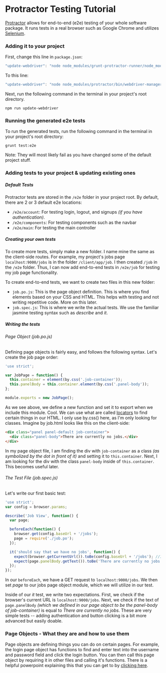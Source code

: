 # Protractor Testing Tutorial

[Protractor](http://www.protractortest.org/#/) allows for end-to-end (e2e) testing of your whole software package. It runs tests in a real browser such as Google Chrome and utilizes [Selenium](http://www.seleniumhq.org/).

### Adding it to your project

First, change this line in `package.json`:
```javascript
"update-webdriver": "node node_modules/grunt-protractor-runner/node_modules/protractor/bin/webdriver-manager update"
```

To this line:

```javascript
"update-webdriver": "node node_modules/protractor/bin/webdriver-manager update"
```

Next, run the following command in the terminal in your project's root directory.

`npm run update-webdriver`

### Running the generated e2e tests

To run the generated tests, run the following command in the terminal in your project's root directory:

`grunt test:e2e`

Note: They will most likely fail as you have changed some of the default project stuff.

### Adding tests to your project & updating existing ones
##### Default Tests
Protractor tests are stored in the `/e2e` folder in your project root. By default, there are 2 or 3 default e2e locations:
- `/e2e/account`: For testing login, logout, and signups _(if you have authentication)_.
- `/e2e/components`: For testing components such as the navbar
- `/e2e/main`: For testing the main controller

##### Creating your own tests
To create more tests, simply make a new folder. I name mine the same as the client-side routes. For example, my project's jobs page `localhost:9000/jobs` is in the folder `/client/app/job`. I then created `/job` in the `/e2e` folder. Thus, I can now add end-to-end tests in `/e2e/job` for testing my job page functionality.

To create end-to-end tests, we want to create two files in this new folder:
- `job.po.js`: This is the page object definition. This is where you find elements based on your CSS and HTML. This helps with testing and not writing repetitive code. More on this later.
- `job.spec.js`: This is where we write the actual tests. We use the familiar jasmine testing syntax such as _describe_ and _it_.

##### Writing the tests
###### Page Object (job.po.js)
Defining page objects is fairly easy, and follows the following syntax. Let's create the job page order:

```javascript
'use strict';

var JobPage = function() {
  this.container = element(by.css('.job-container'));
  this.panelBody = this.container.element(by.css('.panel-body'));
};

module.exports = new JobPage();
```

As we see above, we define a new function and set it to export when we include this module. Cool. We can use what are called [locators](http://www.protractortest.org/#/locators) to find certain things in our HTML. I only use by.css() here, as I'm only looking for classes. Imagine by job.html looks like this on the client-side:

```html
<div class="panel panel-default job-container">
  <div class="panel-body">There are currently no jobs.</div>
</div>
```

In my page object file, I am finding the div with `job-container` as a class _(as symbolized by the dot in front of it)_ and setting it to `this.container`. Next, I am looking for the div with the class `panel-body` inside of `this.container`. This becomes useful later.

###### The Test File (job.spec.js)

Let's write our first basic test:

```javascript
'use strict';
var config = browser.params;

describe('Job View', function() {
  var page;

  beforeEach(function() {
    browser.get(config.baseUrl + '/jobs');
    page = require('./job.po');
  });

  it('should say that we have no jobs', function() {
    expect(browser.getCurrentUrl()).toBe(config.baseUrl + '/jobs'); //1
    expect(page.panelBody.getText()).toBe('There are currently no jobs.'); //2
  });
});
```

In our `beforeEach`, we have a GET request to `localhost:9000/jobs`. We then set _page_ to our jobs page object module, which we will utilize in our test.

Inside of our _it_ test, we write two expectations. First, we check if the browser's current URL is `localhost:9000/jobs`. Next, we check if the text of `page.panelBody` _(which we defined in our page object to be the panel-body of job-container)_ is equal to _There are currently no jobs_. These are very simple tests -- adding authentication and button clicking is a bit more advanced but easily doable.

### Page Objects - What they are and how to use them

Page objects are defining things you can do on certain pages. For example, the login page object has functions to find and enter text into the username and password field and click the login button. You can then call this page object by requiring it in other files and calling it's functions. There is a helpful powerpoint explaining this that you can get to by [clicking here](https://docs.google.com/presentation/d/1B6manhG0zEXkC-H-tPo2vwU06JhL8w9-XCF9oehXzAQ).

